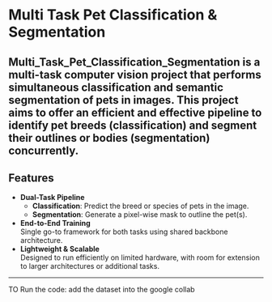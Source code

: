 # Multi Task Pet Classification & Segmentation

**Multi_Task_Pet_Classification_Segmentation** is a multi-task computer vision project that performs simultaneous **classification** and **semantic segmentation** of pets in images. This project aims to offer an efficient and effective pipeline to identify pet breeds (classification) and segment their outlines or bodies (segmentation) concurrently.
---
##  Features
- **Dual-Task Pipeline**  
  - **Classification**: Predict the breed or species of pets in the image.  
  - **Segmentation**: Generate a pixel-wise mask to outline the pet(s).
- **End-to-End Training**  
  Single go-to framework for both tasks using shared backbone architecture.
- **Lightweight & Scalable**  
  Designed to run efficiently on limited hardware, with room for extension to larger architectures or additional tasks.
---
TO Run the code:
add the dataset into the google collab


